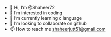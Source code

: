 - 👋 Hi, I’m @Shaheer72
- 👀 I’m interested in coding
- 🌱 I’m currently learning c language
- 💞️ I’m looking to collaborate on github
- 📫 How to reach me shaheerjutt51@gmail.com 

<!---
Shaheer72/Shaheer72 is a ✨ special ✨ repository because its `README.md` (this file) appears on your GitHub profile.
You can click the Preview link to take a look at your changes.
--->
